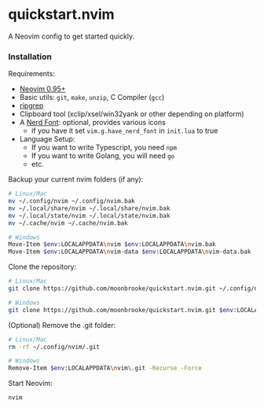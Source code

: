 # quickstart.nvim

A Neovim config to get started quickly.

### Installation

Requirements:

- [Neovim 0.95+](https://github.com/neovim/neovim/releases/tag/stable)
- Basic utils: `git`, `make`, `unzip`, C Compiler (`gcc`)
- [ripgrep](https://github.com/BurntSushi/ripgrep#installation)
- Clipboard tool (xclip/xsel/win32yank or other depending on platform)
- A [Nerd Font](https://www.nerdfonts.com/): optional, provides various icons
  - if you have it set `vim.g.have_nerd_font` in `init.lua` to true
- Language Setup:
  - If you want to write Typescript, you need `npm`
  - If you want to write Golang, you will need `go`
  - etc.

Backup your current nvim folders (if any):

```bash
# Linux/Mac
mv ~/.config/nvim ~/.config/nvim.bak
mv ~/.local/share/nvim ~/.local/share/nvim.bak
mv ~/.local/state/nvim ~/.local/state/nvim.bak
mv ~/.cache/nvim ~/.cache/nvim.bak

# Windows
Move-Item $env:LOCALAPPDATA\nvim $env:LOCALAPPDATA\nvim.bak
Move-Item $env:LOCALAPPDATA\nvim-data $env:LOCALAPPDATA\nvim-data.bak
```

Clone the repository:

```bash
# Linux/Mac
git clone https://github.com/moonbrooke/quickstart.nvim.git ~/.config/nvim

# Windows
git clone https://github.com/moonbrooke/quickstart.nvim.git $env:LOCALAPPDATA\nvim
```

(Optional) Remove the .git folder:

```bash
# Linux/Mac
rm -rf ~/.config/nvim/.git

# Windows
Remove-Item $env:LOCALAPPDATA\nvim\.git -Recurse -Force
```

Start Neovim:

```bash
nvim
```
